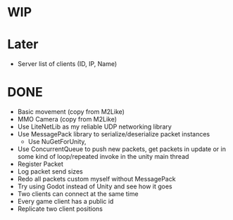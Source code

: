 # WIP

# Later
- Server list of clients (ID, IP, Name)

# DONE
- Basic movement (copy from M2Like)
- MMO Camera (copy from M2Like)
- Use LiteNetLib as my reliable UDP networking library
- Use MessagePack library to serialize/deserialize packet instances
    - Use NuGetForUnity, 
- Use ConcurrentQueue to push new packets, get packets in update or in some kind of loop/repeated invoke in the unity main thread
- Register Packet
- Log packet send sizes
- Redo all packets custom myself without MessagePack
- Try using Godot instead of Unity and see how it goes
- Two clients can connect at the same time
- Every game client has a public id
- Replicate two client positions